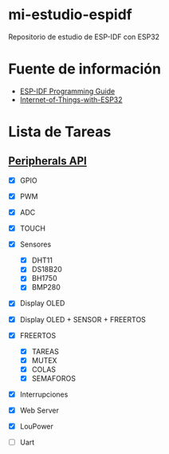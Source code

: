 # mi-estudio-espidf
Repositorio de estudio de ESP-IDF con ESP32 

# Fuente de información
- [ESP-IDF Programming Guide](https://docs.espressif.com/projects/esp-idf/en/latest/esp32/)
- [Internet-of-Things-with-ESP32](https://github.com/PacktPublishing/Internet-of-Things-with33-ESP32)

# Lista de Tareas 

## [Peripherals API](https://docs.espressif.com/projects/esp-idf/en/latest/esp32/api-reference/peripherals/index.html)
- [x] GPIO
- [x] PWM
- [x] ADC
- [x] TOUCH
- [x] Sensores 
    - [x] DHT11
    - [x] DS18B20
    - [x] BH1750
    - [x] BMP280
- [x] Display OLED
- [x] Display OLED + SENSOR + FREERTOS
- [x] FREERTOS 
    - [x] TAREAS
    - [x] MUTEX 
    - [x] COLAS     
    - [x] SEMAFOROS
- [x] Interrupciones
- [x] Web Server
- [x] LouPower 
- [ ] Uart 


    
